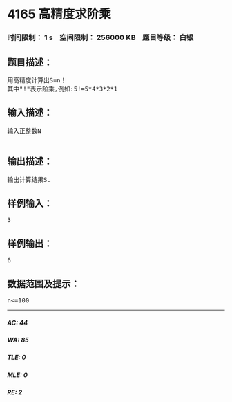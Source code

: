 # 4165 ​高精度求阶乘   
### 时间限制： 1 s&nbsp;&nbsp;&nbsp;&nbsp;空间限制： 256000 KB&nbsp;&nbsp;&nbsp;&nbsp;题目等级： 白银  
## 题目描述：  

<pre>
用高精度计算出S=n！  
其中"!"表示阶乘,例如:5!=5*4*3*2*1
</pre>
  
  
## 输入描述：  

<pre>
输入正整数N  

</pre>
  
  
## 输出描述：  

<pre>
输出计算结果S.
</pre>
  
  
## 样例输入：  

<pre>
3
</pre>
  
  
## 样例输出：  

<pre>
6
</pre>
  
  
## 数据范围及提示：  

<pre>
n<=100
</pre>
  
  
***  

##### AC: 44  
##### WA: 85  
##### TLE: 0  
##### MLE: 0  
##### RE: 2  
